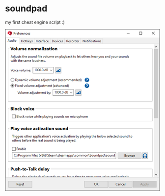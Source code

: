 # soundpad

my first cheat engine script :)

![1000](https://github.com/Larinax999/soundpad/raw/main/1000dB.png)

